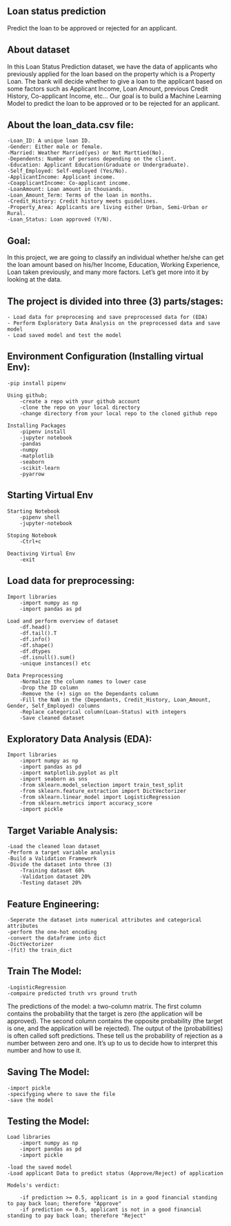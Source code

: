 ## Loan status prediction

Predict the loan to be approved or rejected for an applicant.

## About dataset

In this Loan Status Prediction dataset, we have the data of applicants who previously applied for the loan based on the property which is a Property Loan. The bank will decide whether to give a loan to the applicant based on some factors such as Applicant Income, Loan Amount, previous Credit History, Co-applicant Income, etc… Our goal is to build a Machine Learning Model to predict the loan to be approved or to be rejected for an applicant.

## About the loan_data.csv file:

    -Loan_ID: A unique loan ID.
    -Gender: Either male or female.
    -Married: Weather Married(yes) or Not Marttied(No).
    -Dependents: Number of persons depending on the client.
    -Education: Applicant Education(Graduate or Undergraduate).
    -Self_Employed: Self-employed (Yes/No).
    -ApplicantIncome: Applicant income.
    -CoapplicantIncome: Co-applicant income.
    -LoanAmount: Loan amount in thousands.
    -Loan_Amount_Term: Terms of the loan in months.
    -Credit_History: Credit history meets guidelines.
    -Property_Area: Applicants are living either Urban, Semi-Urban or Rural.
    -Loan_Status: Loan approved (Y/N).

## Goal:

In this project, we are going to classify an individual whether he/she can get the loan amount based on his/her Income, Education, Working Experience, Loan taken previously, and many more factors. Let’s get more into it by looking at the data.

## The project is divided into three (3) parts/stages:

    - Load data for preprocesing and save preprocessed data for (EDA)
    - Perform Exploratory Data Analysis on the preprocessed data and save model
    - Load saved model and test the model

## Environment Configuration (Installing virtual Env):

    -pip install pipenv

    Using github;
        -create a repo with your github account
        -clone the repo on your local directory
        -change directory from your local repo to the cloned github repo

    Installing Packages
        -pipenv install
        -jupyter notebook
        -pandas
        -numpy
        -matplotlib
        -seaborn
        -scikit-learn
        -pyarrow

## Starting Virtual Env

    Starting Notebook
        -pipenv shell
        -jupyter-notebook

    Stoping Notebook
        -Ctrl+c

    Deactiving Virtual Env
        -exit

## Load data for preprocessing:

    Import libraries
        -import numpy as np
        -import pandas as pd

    Load and perform overview of dataset
        -df.head()
        -df.tail().T
        -df.info()
        -df.shape()
        -df.dtypes
        -df.isnull().sum()
        -unique instances() etc

    Data Preprocessing
        -Normalize the column names to lower case
        -Drop the ID column
        -Remove the (+) sign on the Dependants column
        -Fill the NaN in the (Dependants, Credit_History, Loan_Amount, Gender, Self_Employed) columns
        -Replace categorical column(Loan-Status) with integers
        -Save cleaned dataset

## Exploratory Data Analysis (EDA):

    Import libraries
        -import numpy as np
        -import pandas as pd
        -import matplotlib.pyplot as plt
        -import seaborn as sns
        -from sklearn.model_selection import train_test_split
        -from sklearn.feature_extraction import DictVectorizer
        -from sklearn.linear_model import LogisticRegression
        -from sklearn.metrics import accuracy_score
        -import pickle

## Target Variable Analysis:

    -Load the cleaned loan dataset
    -Perform a target variable analysis
    -Build a Validation Framework
    -Divide the dataset into three (3)
        -Training dataset 60%
        -Validation dataset 20%
        -Testing dataset 20%

## Feature Engineering:

    -Seperate the dataset into numerical attributes and categorical attributes
    -perform the one-hot encoding
    -convert the dataframe into dict
    -DictVectorizer
    -(fit) the train_dict

## Train The Model:

    -LogisticRegression
    -compaire predicted truth vrs ground truth

The predictions of the model: a two-column matrix. The first column contains the probability that the target is zero (the application will be approved). The second column contains the opposite probability (the target is one, and the application will be rejected).
The output of the (probabilities) is often called soft predictions. These tell us the probability of rejection as a number between zero and one. It’s up to us to decide how to interpret this number and how to use it.

## Saving The Model:

    -import pickle
    -specifyging where to save the file
    -save the model

## Testing the Model:

    Load libraries
        -import numpy as np
        -import pandas as pd
        -import pickle

    -load the saved model
    -Load applicant Data to predict status (Approve/Reject) of application

    Models's verdict:

        -if prediction >= 0.5, applicant is in a good financial standing to pay back loan; therefore "Approve"
        -if prediction <= 0.5, applicant is not in a good financial standing to pay back loan; therefore "Reject"
